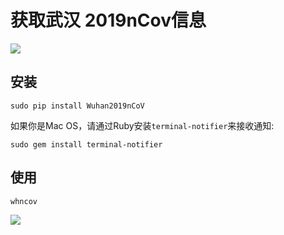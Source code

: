 # 获取武汉 2019nCov信息


[![](https://img.shields.io/badge/pip-v0.0.4%20Wuhan2019nCoV-yellow.svg)](https://pypi.python.org/pypi/Wuhan2019nCoV)

## 安装

```
sudo pip install Wuhan2019nCoV
```

如果你是Mac OS，请通过Ruby安装`terminal-notifier`来接收通知:

```
sudo gem install terminal-notifier
```

## 使用

```
whncov
```

![](https://github.com/Jacksgong/wuhan-2019-nCoV/raw/master/arts/demo-v0.3.png)
